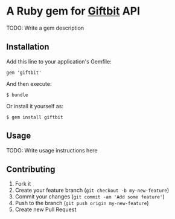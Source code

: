 # A Ruby gem for [Giftbit](http://www.giftbit.com) API

TODO: Write a gem description

## Installation

Add this line to your application's Gemfile:

    gem 'giftbit'

And then execute:

    $ bundle

Or install it yourself as:

    $ gem install giftbit

## Usage

TODO: Write usage instructions here

## Contributing

1. Fork it
2. Create your feature branch (`git checkout -b my-new-feature`)
3. Commit your changes (`git commit -am 'Add some feature'`)
4. Push to the branch (`git push origin my-new-feature`)
5. Create new Pull Request
